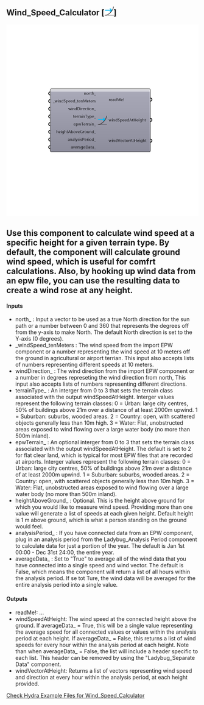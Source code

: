 ## Wind_Speed_Calculator [![IMAGE](images/icons/Wind_Speed_Calculator.png)]

![IMAGE](images/components/Wind_Speed_Calculator.png)

Use this component to calculate wind speed at a specific height for a given terrain type.  By default, the component will calculate ground wind speed, which is useful for comfrt calculations.  Also, by hooking up wind data from an epw file, you can use the resulting data to create a wind rose at any height.
 -
 

#### Inputs
* north_ <Optional>: Input a vector to be used as a true North direction for the sun path or a number between 0 and 360 that represents the degrees off from the y-axis to make North.  The default North direction is set to the Y-axis (0 degrees).
* _windSpeed_tenMeters <Required>: The wind speed from the import EPW component or a number representing the wind speed at 10 meters off the ground in agricultural or airport terrian.  This input also accepts lists of numbers representing different speeds at 10 meters.
* windDirection_ <Optional>: The wind direction from the import EPW component or a number in degrees represeting the wind direction from north,  This input also accepts lists of numbers representing different directions.
* terrainType_ <Optional>: An interger from 0 to 3 that sets the terrain class associated with the output windSpeedAtHeight. Interger values represent the following terrain classes:
 0 = Urban: large city centres, 50% of buildings above 21m over a distance of at least 2000m upwind.
 1 = Suburban: suburbs, wooded areas.
 2 = Country: open, with scattered objects generally less than 10m high.
 3 = Water: Flat, unobstructed areas exposed to wind flowing over a large water body (no more than 500m inland).
* epwTerrain_ <Optional>: An optional interger from 0 to 3 that sets the terrain class associated with the output windSpeedAtHeight. The default is set to 2 for flat clear land, which is typical for most EPW files that are recorded at airports.  Interger values represent the following terrain classes:
 0 = Urban: large city centres, 50% of buildings above 21m over a distance of at least 2000m upwind.
 1 = Suburban: suburbs, wooded areas.
 2 = Country: open, with scattered objects generally less than 10m high.
 3 = Water: Flat, unobstructed areas exposed to wind flowing over a large water body (no more than 500m inland).
* heightAboveGround_ <Optional>: Optional. This is the height above ground for which you would like to measure wind speed. Providing more than one value will generate a list of speeds at each given height. Default height is 1 m above ground, which is what a person standing on the ground would feel.
* analysisPeriod_ <Optional>: If you have connected data from an EPW component, plug in an analysis period from the Ladybug_Analysis Period component to calculate data for just a portion of the year. The default is Jan 1st 00:00 - Dec 31st 24:00, the entire year.
* averageData_ <Optional>: Set to "True" to average all of the wind data that you have connected into a single speed and wind vector. The default is False, which means the component will return a list of all hours within the analysis period.  If se tot Ture, the wind data will be averaged for the entire analysis period into a single value. 

#### Outputs
* readMe!: ...
* windSpeedAtHeight: The wind speed at the connected height above the ground.  If averageData_ = True, this will be a single value representing the average speed for all connected values or values within the analysis period at each height. If averageData_ = False, this returns a list of wind speeds for every hour within the analysis period at each height. Note than when averageData_ =  False, the list will include a header specific to each list. This header can be removed by using the "Ladybug_Separate Data" component.
* windVectorAtHeight: Returns a list of vectors representing wind speed and direction at every hour within the analysis period, at each height provided.


[Check Hydra Example Files for Wind_Speed_Calculator](https://hydrashare.github.io/hydra/index.html?keywords=Wind_Speed_Calculator)